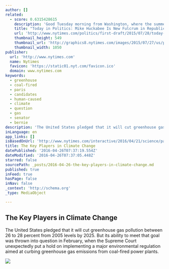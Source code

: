 ```yaml
---
author: []
related:
  - score: 0.6315428615
    description: 'Good Tuesday morning from Washington, where the summer heat and the race to make the cut for the presidential debates seem to have made tempers short. With less than two weeks before the first debate and 16 months before the election itself, candidates have already been accused of breaching the proper bounds of political discourse.'
    title: "Today in Politics: Mike Huckabee Is New Fulcrum in Republicans' Inner Battles"
    url: 'http://www.nytimes.com/politics/first-draft/2015/07/28/today-in-politics-mike-huckabee-is-new-fulcrum-in-republicans-inner-battles/'
    thumbnail_height: 549
    thumbnail_url: 'http://graphics8.nytimes.com/images/2015/07/27/us/politics/27firstdraft-newsletter/27firstdraft-newsletter-facebookJumbo.jpg'
    thumbnail_width: 1050
publisher:
  url: 'http://www.nytimes.com'
  name: Nytimes
  favicon: 'https://static01.nyt.com/favicon.ico'
  domain: www.nytimes.com
keywords:
  - greenhouse
  - coal-fired
  - paris
  - candidates
  - human-caused
  - climate
  - question
  - gas
  - senator
  - bernie
description: 'The United States pledged that it will cut greenhouse gas pollution between 26 to 28 percent from 2005 levels by 2025. But its ability to meet that goal was thrown into question in February, when the Supreme Court unexpectedly put a hold on implementing a major environmental regulation aimed at curbing greenhouse gas emissions from coal-fired power plants.'
inLanguage: en
app_links: []
isBasedOnUrl: 'http://www.nytimes.com/interactive/2016/04/21/science/paris-agreement-carbon-dioxide-global-warming.html?rref=collection%2Fsectioncollection%2Fscience&action=click&contentCollection=science&region=stream&module=stream_unit&version=latest&contentPlacement=2&pgtype=sectionfront'
title: The Key Players in Climate Change
datePublished: '2016-04-26T07:37:19.554Z'
dateModified: '2016-04-26T07:37:05.448Z'
starred: false
sourcePath: _posts/2016-04-26-the-key-players-in-climate-change.md
published: true
inFeed: true
hasPage: false
inNav: false
_context: 'http://schema.org'
_type: MediaObject

---
```

<article style=""><h1>The Key Players in Climate Change</h1><p>The United States pledged that it will cut greenhouse gas pollution between 26 to 28 percent from 2005 levels by 2025. But its ability to meet that goal was thrown into question in February, when the Supreme Court unexpectedly put a hold on implementing a major environmental regulation aimed at curbing greenhouse gas emissions from coal-fired power plants.</p><img src="https://static01.nyt.com/images/2016/04/22/science/22CLIMATE4SUB/22CLIMATE4SUB-facebookJumbo.jpg" /></article>